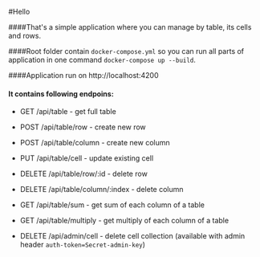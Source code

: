 #Hello

####That's a simple application where you can manage by table, its cells and rows.

####Root folder contain `docker-compose.yml` so you can run all parts of application in one command `docker-compose up --build`.

####Application run on http://localhost:4200

#### It contains following endpoins:

* GET /api/table - get full table
* POST /api/table/row - create new row
* POST /api/table/column - create new column
* PUT /api/table/cell - update existing cell
* DELETE /api/table/row/:id - delete row
* DELETE /api/table/column/:index - delete column

* GET /api/table/sum - get sum of each column of a table
* GET /api/table/multiply - get multiply of each column of a table

* DELETE /api/admin/cell - delete cell collection (available with admin header `auth-token=Secret-admin-key`)
